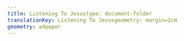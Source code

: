 ```yaml
---
title: Listening To Jesustype: document-folder
translationKey: Listening To Jesusgeometry: margin=2cm
geometry: a4paper
---
```

